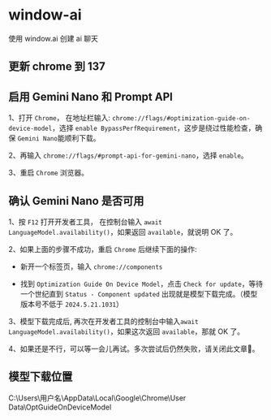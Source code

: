 # window-ai

使用 window.ai 创建 ai 聊天

## 更新 chrome 到 137

## 启用 Gemini Nano 和 Prompt API

1、打开 `Chrome`， 在地址栏输入: `chrome://flags/#optimization-guide-on-device-model`，选择 `enable BypassPerfRequirement`，这步是绕过性能检查，确保 `Gemini Nano`能顺利下载。

2、再输入 `chrome://flags/#prompt-api-for-gemini-nano`，选择 `enable`。

3、重启 `Chrome` 浏览器。

## 确认 Gemini Nano 是否可用

1、按 `F12` 打开开发者工具， 在控制台输入 `await LanguageModel.availability()`，如果返回 `available`，就说明 OK 了。

2、如果上面的步骤不成功，重启 `Chrome` 后继续下面的操作:

- 新开一个标签页，输入 `chrome://components`

- 找到 `Optimization Guide On Device Model`，点击 `Check for update`，等待一个世纪直到 `Status - Component updated` 出现就是模型下载完成。（模型版本号不低于 `2024.5.21.1031`）

3、模型下载完成后, 再次在开发者工具的控制台中输入`await LanguageModel.availability()`，如果这次返回 `available`，那就 OK 了。

4、如果还是不行，可以等一会儿再试。多次尝试后仍然失败，请关闭此文章🐶。

## 模型下载位置

C:\Users\用户名\AppData\Local\Google\Chrome\User Data\OptGuideOnDeviceModel

